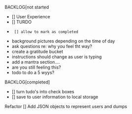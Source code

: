 BACKLOG[not started
 * [] User Experience
 * [] TURDO
 *      [] allow to mark as completed
 *  background pictures depending on the time of day
 *  ask questions re: why you feel tht way?
 *  create a gratitude bucket
 *  instructions should change as user is typing
 *  add a mantra section....
 *  are you still feeling this? 
 *   todo to do a 5 wyys?
 

BACKLOG[completed]
 * [] turn tudo's into check boxes
 * [] save to user information to local storage 

Refactor
   [] Add JSON objects to represent users and dumps